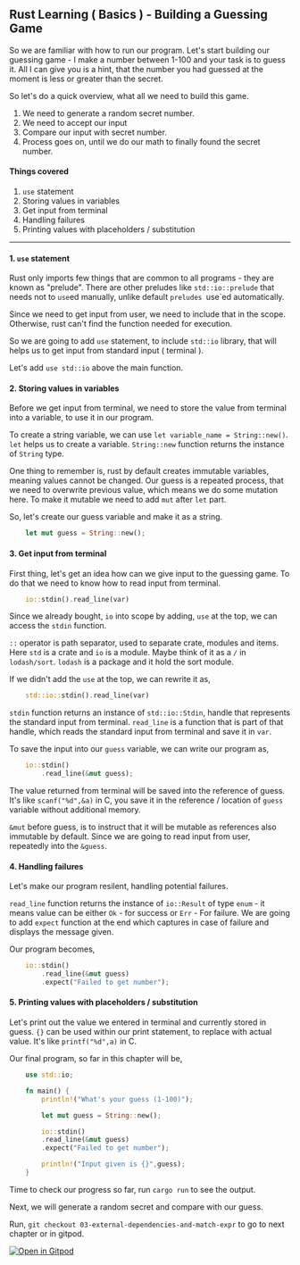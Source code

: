 ## Rust Learning ( Basics ) - Building a Guessing Game

So we are familiar with how to run our program. Let's start building our guessing game - I make a number between 1-100 and your task is to guess it. All I can give you is a hint, that the number you had guessed at the moment is less or greater than the secret. 

So let's do a quick overview, what all we need to build this game.
1. We need to generate a random secret number.
2. We need to accept our input
3. Compare our input with secret number.
4. Process goes on, until we do our math to finally found the secret number.

#### Things covered 
1. `use` statement
2. Storing values in variables
3. Get input from terminal
4. Handling failures
5. Printing values with placeholders / substitution

---

#### 1. `use` statement

Rust only imports few things that are common to all programs - they are known as "prelude". There are other preludes like `std::io::prelude` that needs not to `use`ed manually, unlike default `preludes `use`ed automatically.

Since we need to get input from user, we need to include that in the scope. Otherwise, rust can't find the function needed for execution.

So we are going to add `use` statement, to include `std::io` library, that will helps us to get input from standard input ( terminal ).

Let's add `use std::io` above the main function.

#### 2. Storing values in variables

Before we get input from terminal, we need to store the value from terminal into a variable, to use it in our program.

To create a string variable, we can use `let variable_name = String::new()`. `let` helps us to create a variable. `String::new` function returns the instance of `String` type.

One thing to remember is, rust by default creates immutable variables, meaning values cannot be changed. Our guess is a repeated process, that we need to overwrite previous value, which means we do some mutation here. To make it mutable we need to add `mut` after `let` part.

So, let's create our guess variable and make it as a string.

```rust
    let mut guess = String::new();
```

#### 3. Get input from terminal

First thing, let's get an idea how can we give input to the guessing game. To do that we need to know how to read input from terminal.

```rust
    io::stdin().read_line(var)
```

Since we already bought, `io` into scope by adding, `use` at the top, we can access the `stdin` function.

`::` operator is path separator, used to separate crate, modules and items. Here `std` is a crate and `io` is a module. Maybe think of it as a `/` in `lodash/sort`. `lodash` is a package and it hold the sort module.

If we didn't add the `use` at the top, we can rewrite it as,

```rust
    std::io::stdin().read_line(var)
```

`stdin` function returns an instance of `std::io::Stdin`, handle that represents the standard input from terminal. `read_line` is a function that is part of that handle, which reads the standard input from terminal and save it in `var`.


To save the input into our `guess` variable, we can write our program as,

```rust
    io::stdin()
        .read_line(&mut guess);
```

The value returned from terminal will be saved into the reference of guess. It's like `scanf("%d",&a)` in C, you save it in the reference / location of `guess` variable without additional memory.

`&mut` before guess, is to instruct that it will be mutable as references also immutable by default. Since we are going to read input from user, repeatedly into the `&guess`.

#### 4. Handling failures

Let's make our program resilent, handling potential failures.

`read_line` function returns the instance of `io::Result` of type `enum` - it means value can be either `Ok` - for success or `Err` - For failure. We are going to add `expect` function at the end which captures in case of failure and displays the message given.

Our program becomes,

```rust
    io::stdin()
        .read_line(&mut guess)
        .expect("Failed to get number");
```

#### 5. Printing values with placeholders / substitution

Let's print out the value we entered in terminal and currently stored in guess. `{}` can be used within our print statement, to replace with actual value. It's like `printf("%d",a)` in C.

Our final program, so far in this chapter will be,

```rust
    use std::io;

    fn main() {
        println!("What's your guess (1-100)");

        let mut guess = String::new();

        io::stdin()
        .read_line(&mut guess)
        .expect("Failed to get number");

        println!("Input given is {}",guess);
    }
```

Time to check our progress so far, run `cargo run` to see the output.

Next, we will generate a random secret and compare with our guess.

Run, `git checkout 03-external-dependencies-and-match-expr` to go to next chapter or in gitpod.

[![Open in Gitpod](https://gitpod.io/button/open-in-gitpod.svg)](https://github.com/krtkeyan/Rust-Learning-Basics-01-Guessing-game/tree/03-external-dependencies-and-match-expr)
